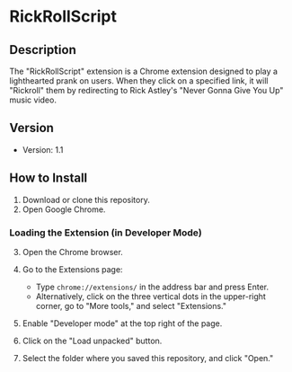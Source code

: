 # RickRollScript

## Description

The "RickRollScript" extension is a Chrome extension designed to play a lighthearted prank on users. When they click on a specified link, it will "Rickroll" them by redirecting to Rick Astley's "Never Gonna Give You Up" music video.

## Version

- Version: 1.1

## How to Install

1. Download or clone this repository.
2. Open Google Chrome.

### Loading the Extension (in Developer Mode)

3. Open the Chrome browser.
4. Go to the Extensions page:
   - Type `chrome://extensions/` in the address bar and press Enter.
   - Alternatively, click on the three vertical dots in the upper-right corner, go to "More tools," and select "Extensions."

5. Enable "Developer mode" at the top right of the page.
6. Click on the "Load unpacked" button.
7. Select the folder where you saved this repository, and click "Open."
